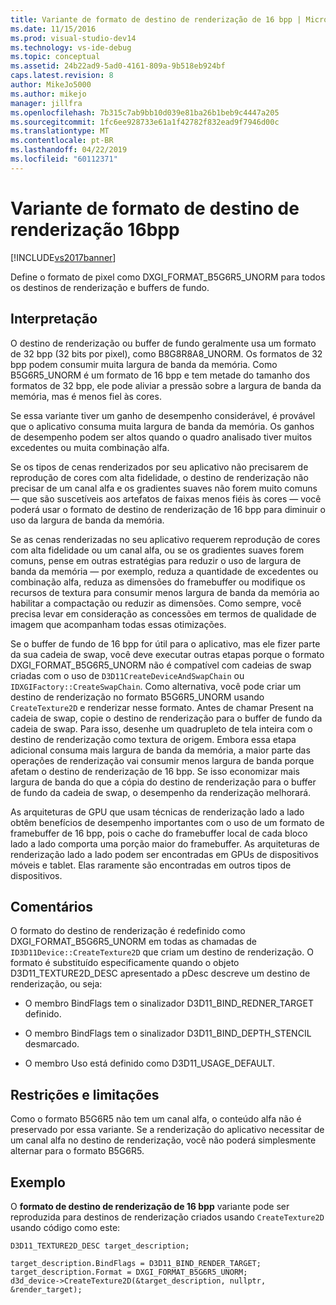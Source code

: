 ```yaml
---
title: Variante de formato de destino de renderização de 16 bpp | Microsoft Docs
ms.date: 11/15/2016
ms.prod: visual-studio-dev14
ms.technology: vs-ide-debug
ms.topic: conceptual
ms.assetid: 24b22ad9-5ad0-4161-809a-9b518eb924bf
caps.latest.revision: 8
author: MikeJo5000
ms.author: mikejo
manager: jillfra
ms.openlocfilehash: 7b315c7ab9bb10d039e81ba26b1beb9c4447a205
ms.sourcegitcommit: 1fc6ee928733e61a1f42782f832ead9f7946d00c
ms.translationtype: MT
ms.contentlocale: pt-BR
ms.lasthandoff: 04/22/2019
ms.locfileid: "60112371"
---
```

# <a name="16bpp-render-target-format-variant"></a>Variante de formato de destino de renderização 16bpp
[!INCLUDE[vs2017banner](../includes/vs2017banner.md)]

Define o formato de pixel como DXGI_FORMAT_B5G6R5_UNORM para todos os destinos de renderização e buffers de fundo.  
  
## <a name="interpretation"></a>Interpretação  
 O destino de renderização ou buffer de fundo geralmente usa um formato de 32 bpp (32 bits por pixel), como B8G8R8A8_UNORM. Os formatos de 32 bpp podem consumir muita largura de banda da memória. Como B5G6R5_UNORM é um formato de 16 bpp e tem metade do tamanho dos formatos de 32 bpp, ele pode aliviar a pressão sobre a largura de banda da memória, mas é menos fiel às cores.  
  
 Se essa variante tiver um ganho de desempenho considerável, é provável que o aplicativo consuma muita largura de banda da memória. Os ganhos de desempenho podem ser altos quando o quadro analisado tiver muitos excedentes ou muita combinação alfa.  
  
 Se os tipos de cenas renderizados por seu aplicativo não precisarem de reprodução de cores com alta fidelidade, o destino de renderização não precisar de um canal alfa e os gradientes suaves não forem muito comuns — que são suscetíveis aos artefatos de faixas menos fiéis às cores — você poderá usar o formato de destino de renderização de 16 bpp para diminuir o uso da largura de banda da memória.  
  
 Se as cenas renderizadas no seu aplicativo requerem reprodução de cores com alta fidelidade ou um canal alfa, ou se os gradientes suaves forem comuns, pense em outras estratégias para reduzir o uso de largura de banda da memória — por exemplo, reduza a quantidade de excedentes ou combinação alfa, reduza as dimensões do framebuffer ou modifique os recursos de textura para consumir menos largura de banda da memória ao habilitar a compactação ou reduzir as dimensões. Como sempre, você precisa levar em consideração as concessões em termos de qualidade de imagem que acompanham todas essas otimizações.  
  
 Se o buffer de fundo de 16 bpp for útil para o aplicativo, mas ele fizer parte da sua cadeia de swap, você deve executar outras etapas porque o formato DXGI_FORMAT_B5G6R5_UNORM não é compatível com cadeias de swap criadas com o uso de `D3D11CreateDeviceAndSwapChain` ou `IDXGIFactory::CreateSwapChain`. Como alternativa, você pode criar um destino de renderização no formato B5G6R5_UNORM usando `CreateTexture2D` e renderizar nesse formato. Antes de chamar Present na cadeia de swap, copie o destino de renderização para o buffer de fundo da cadeia de swap. Para isso, desenhe um quadrupleto de tela inteira com o destino de renderização como textura de origem. Embora essa etapa adicional consuma mais largura de banda da memória, a maior parte das operações de renderização vai consumir menos largura de banda porque afetam o destino de renderização de 16 bpp. Se isso economizar mais largura de banda do que a cópia do destino de renderização para o buffer de fundo da cadeia de swap, o desempenho da renderização melhorará.  
  
 As arquiteturas de GPU que usam técnicas de renderização lado a lado obtêm benefícios de desempenho importantes com o uso de um formato de framebuffer de 16 bpp, pois o cache do framebuffer local de cada bloco lado a lado comporta uma porção maior do framebuffer. As arquiteturas de renderização lado a lado podem ser encontradas em GPUs de dispositivos móveis e tablet. Elas raramente são encontradas em outros tipos de dispositivos.  
  
## <a name="remarks"></a>Comentários  
 O formato do destino de renderização é redefinido como DXGI_FORMAT_B5G6R5_UNORM em todas as chamadas de `ID3D11Device::CreateTexture2D` que criam um destino de renderização. O formato é substituído especificamente quando o objeto D3D11_TEXTURE2D_DESC apresentado a pDesc descreve um destino de renderização, ou seja:  
  
- O membro BindFlags tem o sinalizador D3D11_BIND_REDNER_TARGET definido.  
  
- O membro BindFlags tem o sinalizador D3D11_BIND_DEPTH_STENCIL desmarcado.  
  
- O membro Uso está definido como D3D11_USAGE_DEFAULT.  
  
## <a name="restrictions-and-limitations"></a>Restrições e limitações  
 Como o formato B5G6R5 não tem um canal alfa, o conteúdo alfa não é preservado por essa variante. Se a renderização do aplicativo necessitar de um canal alfa no destino de renderização, você não poderá simplesmente alternar para o formato B5G6R5.  
  
## <a name="example"></a>Exemplo  
 O **formato de destino de renderização de 16 bpp** variante pode ser reproduzida para destinos de renderização criados usando `CreateTexture2D` usando código como este:  
  
```  
D3D11_TEXTURE2D_DESC target_description;  
  
target_description.BindFlags = D3D11_BIND_RENDER_TARGET;  
target_description.Format = DXGI_FORMAT_B5G6R5_UNORM;  
d3d_device->CreateTexture2D(&target_description, nullptr, &render_target);  
```
